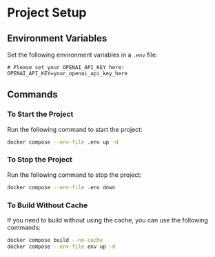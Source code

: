 # Project Setup

## Environment Variables

Set the following environment variables in a `.env` file:

```env
# Please set your OPENAI_API_KEY here:
OPENAI_API_KEY=your_openai_api_key_here
```

## Commands

### To Start the Project

Run the following command to start the project:

```bash
docker compose --env-file .env up -d
```

### To Stop the Project

Run the following command to stop the project:

```bash
docker compose --env-file .env down
```

### To Build Without Cache

If you need to build without using the cache, you can use the following commands:

```bash
docker compose build --no-cache
docker compose --env-file env up -d
```

